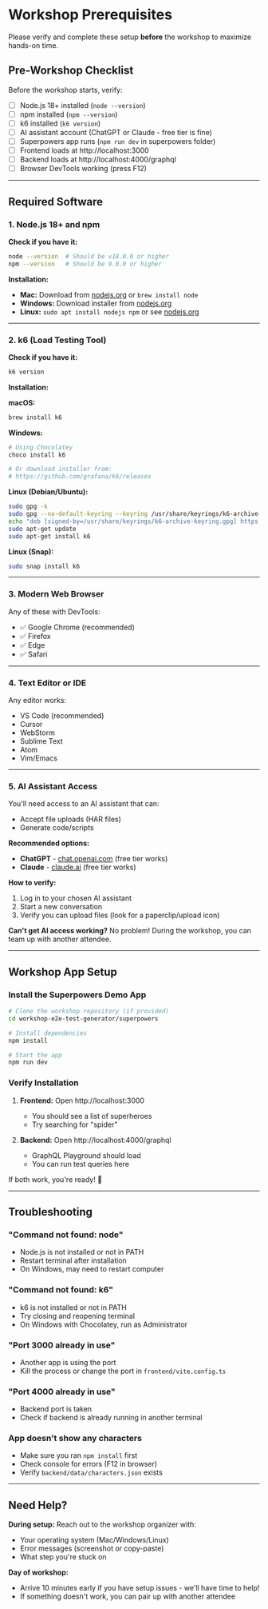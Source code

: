 # Workshop Prerequisites

Please verify and complete these setup **before** the workshop to maximize hands-on time.

## Pre-Workshop Checklist

Before the workshop starts, verify:

- [ ] Node.js 18+ installed (`node --version`)
- [ ] npm installed (`npm --version`)
- [ ] k6 installed (`k6 version`)
- [ ] AI assistant account (ChatGPT or Claude - free tier is fine)
- [ ] Superpowers app runs (`npm run dev` in superpowers folder)
- [ ] Frontend loads at http://localhost:3000
- [ ] Backend loads at http://localhost:4000/graphql
- [ ] Browser DevTools working (press F12)

---

## Required Software

### 1. Node.js 18+ and npm

**Check if you have it:**
```bash
node --version  # Should be v18.0.0 or higher
npm --version   # Should be 9.0.0 or higher
```

**Installation:**
- **Mac:** Download from [nodejs.org](https://nodejs.org/) or `brew install node`
- **Windows:** Download installer from [nodejs.org](https://nodejs.org/)
- **Linux:** `sudo apt install nodejs npm` or see [nodejs.org](https://nodejs.org/)

---

### 2. k6 (Load Testing Tool)

**Check if you have it:**
```bash
k6 version
```

**Installation:**

**macOS:**
```bash
brew install k6
```

**Windows:**
```bash
# Using Chocolatey
choco install k6

# Or download installer from:
# https://github.com/grafana/k6/releases
```

**Linux (Debian/Ubuntu):**
```bash
sudo gpg -k
sudo gpg --no-default-keyring --keyring /usr/share/keyrings/k6-archive-keyring.gpg --keyserver hkp://keyserver.ubuntu.com:80 --recv-keys C5AD17C747E3415A3642D57D77C6C491D6AC1D69
echo "deb [signed-by=/usr/share/keyrings/k6-archive-keyring.gpg] https://dl.k6.io/deb stable main" | sudo tee /etc/apt/sources.list.d/k6.list
sudo apt-get update
sudo apt-get install k6
```

**Linux (Snap):**
```bash
sudo snap install k6
```

---

### 3. Modern Web Browser

Any of these with DevTools:
- ✅ Google Chrome (recommended)
- ✅ Firefox
- ✅ Edge
- ✅ Safari

---

### 4. Text Editor or IDE

Any editor works:
- VS Code (recommended)
- Cursor
- WebStorm
- Sublime Text
- Atom
- Vim/Emacs

---

### 5. AI Assistant Access

You'll need access to an AI assistant that can:
- Accept file uploads (HAR files)
- Generate code/scripts

**Recommended options:**
- **ChatGPT** - [chat.openai.com](https://chat.openai.com) (free tier works)
- **Claude** - [claude.ai](https://claude.ai) (free tier works)

**How to verify:**
1. Log in to your chosen AI assistant
2. Start a new conversation
3. Verify you can upload files (look for a paperclip/upload icon)

**Can't get AI access working?** No problem! During the workshop, you can team up with another attendee.

--- 

## Workshop App Setup

### Install the Superpowers Demo App

```bash
# Clone the workshop repository (if provided)
cd workshop-e2e-test-generator/superpowers

# Install dependencies
npm install

# Start the app
npm run dev
```

### Verify Installation

1. **Frontend:** Open http://localhost:3000
   - You should see a list of superheroes
   - Try searching for "spider"

2. **Backend:** Open http://localhost:4000/graphql
   - GraphQL Playground should load
   - You can run test queries here

If both work, you're ready! 🎉

---

## Troubleshooting

### "Command not found: node"
- Node.js is not installed or not in PATH
- Restart terminal after installation
- On Windows, may need to restart computer

### "Command not found: k6"
- k6 is not installed or not in PATH
- Try closing and reopening terminal
- On Windows with Chocolatey, run as Administrator

### "Port 3000 already in use"
- Another app is using the port
- Kill the process or change the port in `frontend/vite.config.ts`

### "Port 4000 already in use"
- Backend port is taken
- Check if backend is already running in another terminal

### App doesn't show any characters
- Make sure you ran `npm install` first
- Check console for errors (F12 in browser)
- Verify `backend/data/characters.json` exists

---

## Need Help?

**During setup:** Reach out to the workshop organizer with:
- Your operating system (Mac/Windows/Linux)
- Error messages (screenshot or copy-paste)
- What step you're stuck on

**Day of workshop:** 
- Arrive 10 minutes early if you have setup issues - we'll have time to help!
- If something doesn't work, you can pair up with another attendee


